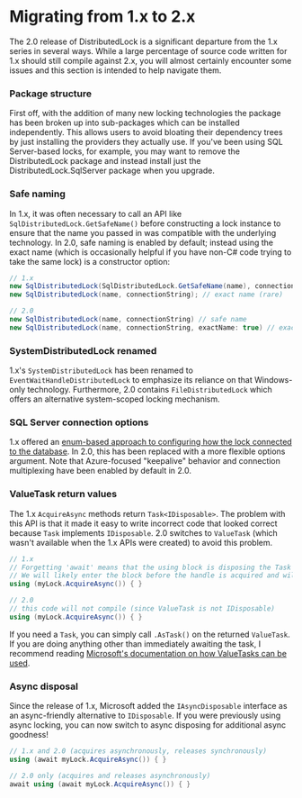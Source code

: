 # Migrating from 1.x to 2.x

The 2.0 release of DistributedLock is a significant departure from the 1.x series in several ways. While a large percentage of source code written for 1.x should still compile against 2.x, you will almost certainly encounter some issues and this section is intended to help navigate them.

### Package structure
First off, with the addition of many new locking technologies the package has been broken up into sub-packages which can be installed independently. This allows users to avoid bloating their dependency trees by just installing the providers they actually use. If you've been using SQL Server-based locks, for example, you may want to remove the DistributedLock package and instead install just the DistributedLock.SqlServer package when you upgrade.

### Safe naming
In 1.x, it was often necessary to call an API like `SqlDistributedLock.GetSafeName()` before constructing a lock instance to ensure that the name you passed in was compatible with the underlying technology. In 2.0, safe naming is enabled by default; instead using the exact name (which is occasionally helpful if you have non-C# code trying to take the same lock) is a constructor option:

```C#
// 1.x
new SqlDistributedLock(SqlDistributedLock.GetSafeName(name), connectionString); // safe name
new SqlDistributedLock(name, connectionString); // exact name (rare)

// 2.0
new SqlDistributedLock(name, connectionString) // safe name
new SqlDistributedLock(name, connectionString, exactName: true) // exact name (rare)
```

### SystemDistributedLock renamed
1.x's `SystemDistributedLock` has been renamed to `EventWaitHandleDistributedLock` to emphasize its reliance on that Windows-only technology. Furthermore, 2.0 contains `FileDistributedLock` which offers an alternative system-scoped locking mechanism.

### SQL Server connection options
1.x offered an [enum-based approach to configuring how the lock connected to the database](https://github.com/madelson/DistributedLock/tree/release-1.5#connection-management). In 2.0, this has been replaced with a more flexible options argument. Note that Azure-focused "keepalive" behavior and connection multiplexing have been enabled by default in 2.0.

### ValueTask return values
The 1.x `AcquireAsync` methods return `Task<IDisposable>`. The problem with this API is that it made it easy to write incorrect code that looked correct because `Task` implements `IDisposable`. 2.0 switches to `ValueTask` (which wasn't available when the 1.x APIs were created) to avoid this problem. 

```C#
// 1.x
// Forgetting 'await' means that the using block is disposing the Task and not the lock handle.
// We will likely enter the block before the handle is acquired and will never release the handle!
using (myLock.AcquireAsync()) { } 

// 2.0
// this code will not compile (since ValueTask is not IDisposable)
using (myLock.AcquireAsync()) { }
```

If you need a `Task`, you can simply call `.AsTask()` on the returned `ValueTask`. If you are doing anything other than immediately awaiting the task, I recommend reading [Microsoft's documentation on how ValueTasks can be used](https://docs.microsoft.com/en-us/dotnet/api/system.threading.tasks.valuetask-1?view=net-5.0#remarks).

### Async disposal
Since the release of 1.x, Microsoft added the `IAsyncDisposable` interface as an async-friendly alternative to `IDisposable`. If you were previously using async locking, you can now switch to async disposing for additional async goodness!

```C#
// 1.x and 2.0 (acquires asynchronously, releases synchronously)
using (await myLock.AcquireAsync()) { }

// 2.0 only (acquires and releases asynchronously)
await using (await myLock.AcquireAsync()) { }
```
